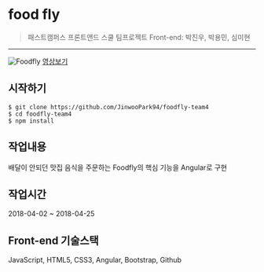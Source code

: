 # food fly

> 패스트캠퍼스 프론트앤드 스쿨 팀프로젝트
> Front-end: 박진우, 박용민, 심미현
---

![Foodfly](./assets/Foodfly.png=300px)
[영상보기](https://www.youtube.com/watch?v=vOMtG2pg-gY)

## 시작하기
```shell
$ git clone https://github.com/JinwooPark94/foodfly-team4
$ cd foodfly-team4
$ npm install
```

## 작업내용
배달이 안되던 맛집 음식을 주문하는 Foodfly의 핵심 기능을 Angular로 구현

## 작업시간
2018-04-02 ~ 2018-04-25

## Front-end 기술스택
JavaScript, HTML5, CSS3, Angular, Bootstrap, Github


<!-- # Foodfly

This project was generated with [Angular CLI](https://github.com/angular/angular-cli) version 1.7.3.

## Development server

Run `ng serve` for a dev server. Navigate to `http://localhost:4200/`. The app will automatically reload if you change any of the source files.

## Code scaffolding

Run `ng generate component component-name` to generate a new component. You can also use `ng generate directive|pipe|service|class|guard|interface|enum|module`.

## Build

Run `ng build` to build the project. The build artifacts will be stored in the `dist/` directory. Use the `-prod` flag for a production build.

## Running unit tests

Run `ng test` to execute the unit tests via [Karma](https://karma-runner.github.io).

## Running end-to-end tests

Run `ng e2e` to execute the end-to-end tests via [Protractor](http://www.protractortest.org/).

## Further help

To get more help on the Angular CLI use `ng help` or go check out the [Angular CLI README](https://github.com/angular/angular-cli/blob/master/README.md). -->
